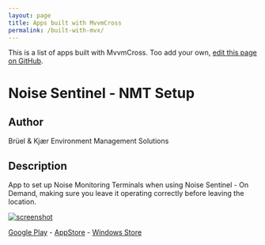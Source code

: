 ```yaml
---
layout: page
title: Apps built with MvvmCross
permalink: /built-with-mvx/
---
```


This is a list of apps built with MvvmCross. Too add your own, [edit this page on GitHub][mvxappspage].

# Noise Sentinel - NMT Setup
## Author 
Brüel & Kjær Environment Management Solutions

## Description
App to set up Noise Monitoring Terminals when using Noise Sentinel - On Demand, 
making sure you leave it operating correctly before leaving the location.

[![screenshot](http://i.imgur.com/T9B9uix.jpg?1)](http://i.imgur.com/T9B9uix.jpg)

[Google Play][nmtplay] - [AppStore][nmtappst] - [Windows Store][nmtwin]


[mvxappspage]: https://github.com/MvvmCross/mvvmcross.github.io/blob/master/mvxapps.md
[nmtplay]: https://play.google.com/store/apps/details?id=bk.ems.setupcompanion.droid
[nmtappst]: https://itunes.apple.com/us/app/nmt-setup/id808773305
[nmtwin]: http://windowsphone.com/s?appId=217c1fb5-cf95-437f-94da-89f3113c9e22